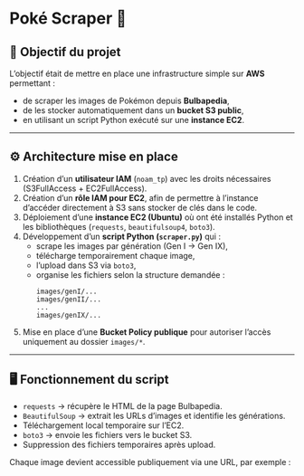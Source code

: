 # Poké Scraper 🐍

## 🎯 Objectif du projet
L’objectif était de mettre en place une infrastructure simple sur **AWS** permettant :
- de scraper les images de Pokémon depuis **Bulbapedia**,
- de les stocker automatiquement dans un **bucket S3 public**,
- en utilisant un script Python exécuté sur une **instance EC2**.

---

## ⚙️ Architecture mise en place
1. Création d’un **utilisateur IAM** (`noam_tp`) avec les droits nécessaires (S3FullAccess + EC2FullAccess).
2. Création d’un **rôle IAM pour EC2**, afin de permettre à l’instance d’accéder directement à S3 sans stocker de clés dans le code.
3. Déploiement d’une **instance EC2 (Ubuntu)** où ont été installés Python et les bibliothèques (`requests`, `beautifulsoup4`, `boto3`).
4. Développement d’un **script Python (`scraper.py`)** qui :
   - scrape les images par génération (Gen I → Gen IX),
   - télécharge temporairement chaque image,
   - l’upload dans S3 via `boto3`,
   - organise les fichiers selon la structure demandée :
     ```
     images/genI/...
     images/genII/...
     ...
     images/genIX/...
     ```
5. Mise en place d’une **Bucket Policy publique** pour autoriser l’accès uniquement au dossier `images/*`.

---

## 🖥️ Fonctionnement du script
- `requests` → récupère le HTML de la page Bulbapedia.  
- `BeautifulSoup` → extrait les URLs d’images et identifie les générations.  
- Téléchargement local temporaire sur l’EC2.  
- `boto3` → envoie les fichiers vers le bucket S3.  
- Suppression des fichiers temporaires après upload.  

Chaque image devient accessible publiquement via une URL, par exemple :  
